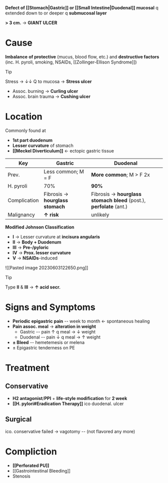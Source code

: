 **Defect of [[Stomach|Gastric]] or [[Small Intestine|Duodenal]] mucosal** q extended down to or deeper q **submucosal layer**

**> 3 cm.** → **GIANT ULCER**

# Cause
**Imbalance** **of protective** (mucus, blood flow, etc.) and **destructive factors** (inc. H. pyroli, smoking, NSAIDs, [[Zollinger-Ellison Syndrome]])

> [!tip]
> Stress → ↓↓ Q to mucosa → **Stress ulcer**
> - Assoc. burning → **Curling ulcer**
> - Assoc. brain trauma → **Cushing ulcer**

# Location
Commonly found at 
- **1st part duodenum**
- **Lesser curvature** of stomach
- **[[Meckel Diverticulum]]** ← ectopic gastric tissue

| Key          | Gastric                          | Duodenal                                                                 |
| ------------ | -------------------------------- | ------------------------------------------------------------------------ |
| Prev.        | Less common; M = F               | **More common**; M > F 2x                                                |
| H. pyroli    | 70%                              | **90%**                                                                  |
| Complication | Fibrosis → **hourglass stomach** | Fibrosis → **hourglass stomach** **bleed** (post.), **perfolate** (ant.) |
| Malignancy   | **↑ risk**                           | unlikely                                                                         |

**Modified Johnson Classification**
- **I** → Lesser curvature at **incisura angularis**
- **II** → **Body + Duodenum**
- **III** → **Pre-/pyloric**
- **IV** → **Prox. lesser curvature**
- **V** → **NSAIDs**-induced

![[Pasted image 20230603122650.png]]

> [!tip]
> Type **II** & **III** → **↑ acid secr.**

# Signs and Symptoms
- **Periodic epigastric pain** -- week to month ← spontaneous healing
- **Pain assoc. meal** → **alteration in weight**
	- Gastric -- pain ↑ q meal → ↓ weight
	- Duodenal -- pain ↓ q meal → ↑ weight
- **± Bleed** -- hemetemesis or melena
- ± Epigastric tenderness on PE

# Treatment
## Conservative
- **H2 antagonist**/**PPI** + **life-style modification** for **2 week**
- **[[H. pylori#Eradication Therapy]]** ico duodenal. ulcer

## Surgical
ico. conservative failed → vagotomy -- (not flavored any more)

# Compliction
- **[[Perforated PU]]**
- [[Gastrointestinal Bleeding]]
- Stenosis